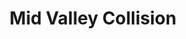 ---
title: "Mid Valley Collision"
url: /franklin-square/mid-valley-collision/
shop: Autowerkstatt
---